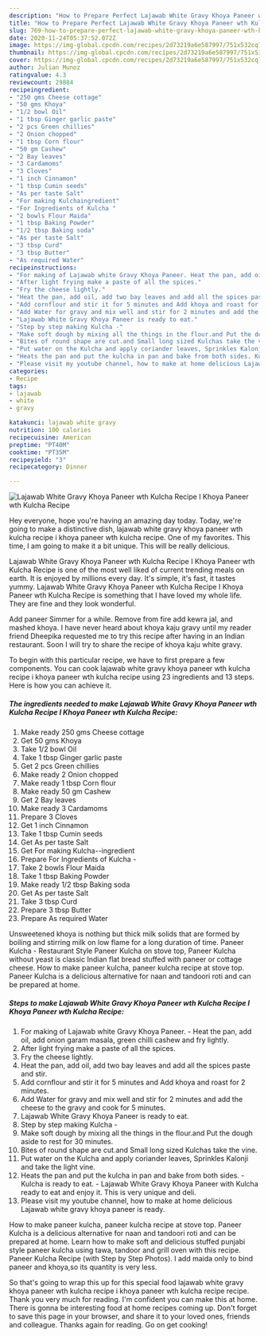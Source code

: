 ```yaml
---
description: "How to Prepare Perfect Lajawab White Gravy Khoya Paneer wth Kulcha Recipe I Khoya Paneer wth Kulcha Recipe"
title: "How to Prepare Perfect Lajawab White Gravy Khoya Paneer wth Kulcha Recipe I Khoya Paneer wth Kulcha Recipe"
slug: 769-how-to-prepare-perfect-lajawab-white-gravy-khoya-paneer-wth-kulcha-recipe-i-khoya-paneer-wth-kulcha-recipe
date: 2020-11-24T05:37:52.072Z
image: https://img-global.cpcdn.com/recipes/2d73219a6e587997/751x532cq70/lajawab-white-gravy-khoya-paneer-wth-kulcha-recipe-i-khoya-paneer-wth-kulcha-recipe-recipe-main-photo.jpg
thumbnail: https://img-global.cpcdn.com/recipes/2d73219a6e587997/751x532cq70/lajawab-white-gravy-khoya-paneer-wth-kulcha-recipe-i-khoya-paneer-wth-kulcha-recipe-recipe-main-photo.jpg
cover: https://img-global.cpcdn.com/recipes/2d73219a6e587997/751x532cq70/lajawab-white-gravy-khoya-paneer-wth-kulcha-recipe-i-khoya-paneer-wth-kulcha-recipe-recipe-main-photo.jpg
author: Julian Munoz
ratingvalue: 4.3
reviewcount: 29884
recipeingredient:
- "250 gms Cheese cottage"
- "50 gms Khoya"
- "1/2 bowl Oil"
- "1 tbsp Ginger garlic paste"
- "2 pcs Green chillies"
- "2 Onion chopped"
- "1 tbsp Corn flour"
- "50 gm Cashew"
- "2 Bay leaves"
- "3 Cardamoms"
- "3 Cloves"
- "1 inch Cinnamon"
- "1 tbsp Cumin seeds"
- "As per taste Salt"
- "For making Kulchaingredient"
- "For Ingredients of Kulcha "
- "2 bowls Flour Maida"
- "1 tbsp Baking Powder"
- "1/2 tbsp Baking soda"
- "As per taste Salt"
- "3 tbsp Curd"
- "3 tbsp Butter"
- "As required Water"
recipeinstructions:
- "For making of Lajawab white Gravy Khoya Paneer. Heat the pan, add oil, add onion garam masala, green chilli cashew and fry lightly."
- "After light frying make a paste of all the spices."
- "Fry the cheese lightly."
- "Heat the pan, add oil, add two bay leaves and add all the spices paste and stir."
- "Add cornflour and stir it for 5 minutes and Add khoya and roast for 2 minutes."
- "Add Water for gravy and mix well and stir for 2 minutes and add the cheese to the gravy and cook for 5 minutes."
- "Lajawab White Gravy Khoya Paneer is ready to eat."
- "Step by step making Kulcha -"
- "Make soft dough by mixing all the things in the flour.and Put the dough aside to rest for 30 minutes."
- "Bites of round shape are cut.and Small long sized Kulchas take the vine."
- "Put water on the Kulcha and apply coriander leaves, Sprinkles Kalonji and take the light vine."
- "Heats the pan and put the kulcha in pan and bake from both sides. Kulcha is ready to eat. Lajawab White Gravy Khoya Paneer with Kulcha ready to eat and enjoy it. This is very unique and deli."
- "Please visit my youtube channel, how to make at home delicious Lajawab white gravy khoya paneer is ready."
categories:
- Recipe
tags:
- lajawab
- white
- gravy

katakunci: lajawab white gravy 
nutrition: 100 calories
recipecuisine: American
preptime: "PT40M"
cooktime: "PT35M"
recipeyield: "3"
recipecategory: Dinner

---
```



![Lajawab White Gravy Khoya Paneer wth Kulcha Recipe I Khoya Paneer wth Kulcha Recipe](https://img-global.cpcdn.com/recipes/2d73219a6e587997/751x532cq70/lajawab-white-gravy-khoya-paneer-wth-kulcha-recipe-i-khoya-paneer-wth-kulcha-recipe-recipe-main-photo.jpg)

Hey everyone, hope you're having an amazing day today. Today, we're going to make a distinctive dish, lajawab white gravy khoya paneer wth kulcha recipe i khoya paneer wth kulcha recipe. One of my favorites. This time, I am going to make it a bit unique. This will be really delicious.

Lajawab White Gravy Khoya Paneer wth Kulcha Recipe I Khoya Paneer wth Kulcha Recipe is one of the most well liked of current trending meals on earth. It is enjoyed by millions every day. It's simple, it's fast, it tastes yummy. Lajawab White Gravy Khoya Paneer wth Kulcha Recipe I Khoya Paneer wth Kulcha Recipe is something that I have loved my whole life. They are fine and they look wonderful.

Add paneer Simmer for a while. Remove from fire add kewra jal, and mashed khoya. I have never heard about khoya kaju gravy until my reader friend Dheepika requested me to try this recipe after having in an Indian restaurant. Soon I will try to share the recipe of khoya kaju white gravy.


To begin with this particular recipe, we have to first prepare a few components. You can cook lajawab white gravy khoya paneer wth kulcha recipe i khoya paneer wth kulcha recipe using 23 ingredients and 13 steps. Here is how you can achieve it.

<!--inarticleads1-->

##### The ingredients needed to make Lajawab White Gravy Khoya Paneer wth Kulcha Recipe I Khoya Paneer wth Kulcha Recipe:

1. Make ready 250 gms Cheese cottage
1. Get 50 gms Khoya
1. Take 1/2 bowl Oil
1. Take 1 tbsp Ginger garlic paste
1. Get 2 pcs Green chillies
1. Make ready 2 Onion chopped
1. Make ready 1 tbsp Corn flour
1. Make ready 50 gm Cashew
1. Get 2 Bay leaves
1. Make ready 3 Cardamoms
1. Prepare 3 Cloves
1. Get 1 inch Cinnamon
1. Take 1 tbsp Cumin seeds
1. Get As per taste Salt
1. Get For making Kulcha--ingredient
1. Prepare For Ingredients of Kulcha -
1. Take 2 bowls Flour Maida
1. Take 1 tbsp Baking Powder
1. Make ready 1/2 tbsp Baking soda
1. Get As per taste Salt
1. Take 3 tbsp Curd
1. Prepare 3 tbsp Butter
1. Prepare As required Water


Unsweetened khoya is nothing but thick milk solids that are formed by boiling and stirring milk on low flame for a long duration of time. Paneer Kulcha - Restaurant Style Paneer Kulcha on stove top, Paneer Kulcha without yeast is classic Indian flat bread stuffed with paneer or cottage cheese. How to make paneer kulcha, paneer kulcha recipe at stove top. Paneer Kulcha is a delicious alternative for naan and tandoori roti and can be prepared at home. 

<!--inarticleads2-->

##### Steps to make Lajawab White Gravy Khoya Paneer wth Kulcha Recipe I Khoya Paneer wth Kulcha Recipe:

1. For making of Lajawab white Gravy Khoya Paneer. - Heat the pan, add oil, add onion garam masala, green chilli cashew and fry lightly.
1. After light frying make a paste of all the spices.
1. Fry the cheese lightly.
1. Heat the pan, add oil, add two bay leaves and add all the spices paste and stir.
1. Add cornflour and stir it for 5 minutes and Add khoya and roast for 2 minutes.
1. Add Water for gravy and mix well and stir for 2 minutes and add the cheese to the gravy and cook for 5 minutes.
1. Lajawab White Gravy Khoya Paneer is ready to eat.
1. Step by step making Kulcha -
1. Make soft dough by mixing all the things in the flour.and Put the dough aside to rest for 30 minutes.
1. Bites of round shape are cut.and Small long sized Kulchas take the vine.
1. Put water on the Kulcha and apply coriander leaves, Sprinkles Kalonji and take the light vine.
1. Heats the pan and put the kulcha in pan and bake from both sides. - Kulcha is ready to eat. - Lajawab White Gravy Khoya Paneer with Kulcha ready to eat and enjoy it. This is very unique and deli.
1. Please visit my youtube channel, how to make at home delicious Lajawab white gravy khoya paneer is ready.


How to make paneer kulcha, paneer kulcha recipe at stove top. Paneer Kulcha is a delicious alternative for naan and tandoori roti and can be prepared at home. Learn how to make soft and delicious stuffed punjabi style paneer kulcha using tawa, tandoor and grill oven with this recipe. Paneer Kulcha Recipe (with Step by Step Photos). I add maida only to bind paneer and khoya,so its quantity is very less. 

So that's going to wrap this up for this special food lajawab white gravy khoya paneer wth kulcha recipe i khoya paneer wth kulcha recipe recipe. Thank you very much for reading. I'm confident you can make this at home. There is gonna be interesting food at home recipes coming up. Don't forget to save this page in your browser, and share it to your loved ones, friends and colleague. Thanks again for reading. Go on get cooking!

